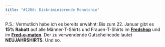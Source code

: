 ```yaml
---
title: "#1206: Diskriminierende Monotonie"
---
```


P.S.:
Vermutlich habe ich es bereits erwähnt: Bis zum 22. Januar gibt es <strong>15% Rabatt</strong> auf alle Männer-T-Shirts und Frauen-T-Shirts im <a href="http://fredshop.spreadshirt.net/de/DE/Shop"><strong>Fredshop</strong></a> und im  <a href="http://fred-o-mat.spreadshirt.net/-/-/Shop/"><strong>Fred-o-maten</strong></a>.
Der zu verwendende Gutscheincode lautet <strong>NEUJAHRSHIRTS</strong>.
Und so.

